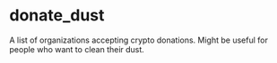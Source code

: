 # donate_dust
A list of organizations accepting crypto donations. Might be useful for people who want to clean their dust.
